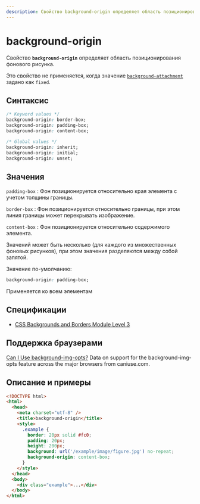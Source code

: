 ```yaml
---
description: Свойство background-origin определяет область позиционирования фонового рисунка
---
```


# background-origin

Свойство **`background-origin`** определяет область позиционирования фонового рисунка.

Это свойство не применяется, когда значение [`background-attachment`](background-attachment.md) задано как `fixed`.

## Синтаксис

```css
/* Keyword values */
background-origin: border-box;
background-origin: padding-box;
background-origin: content-box;

/* Global values */
background-origin: inherit;
background-origin: initial;
background-origin: unset;
```

## Значения

`padding-box`
: Фон позиционируется относительно края элемента с учетом толщины границы.

`border-box`
: Фон позиционируется относительно границы, при этом линия границы может перекрывать изображение.

`content-box`
: Фон позиционируется относительно содержимого элемента.

Значений может быть несколько (для каждого из множественных фоновых рисунков), при этом значения разделяются между собой запятой.

Значение по-умолчанию:

```css
background-origin: padding-box;
```

Применяется ко всем элементам

## Спецификации

- [CSS Backgrounds and Borders Module Level 3](http://dev.w3.org/csswg/css3-background/#the-background-origin)

## Поддержка браузерами

<p class="ciu_embed" data-feature="background-img-opts" data-periods="future_1,current,past_1,past_2">
  <a href="http://caniuse.com/#feat=background-img-opts">Can I Use background-img-opts?</a> Data on support for the background-img-opts feature across the major browsers from caniuse.com.
</p>

## Описание и примеры

```html
<!DOCTYPE html>
<html>
  <head>
    <meta charset="utf-8" />
    <title>background-origin</title>
    <style>
      .example {
        border: 20px solid #fc0;
        padding: 20px;
        height: 200px;
        background: url('/example/image/figure.jpg') no-repeat;
        background-origin: content-box;
      }
    </style>
  </head>
  <body>
    <div class="example">...</div>
  </body>
</html>
```
